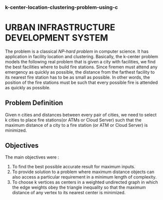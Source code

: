 ### k-center-location-clustering-problem-using-c

# URBAN INFRASTRUCTURE DEVELOPMENT SYSTEM

The  problem is a classical *NP-hard problem* in computer science. It has application in facility location and clustering. Basically, the k-center problem models the following real problem that is given a city with facilities, we find the best facilities where to build fire stations. Since firemen must attend any emergency as quickly as possible, the distance from the farthest facility to its nearest fire station has to be as small as possible. In other words, the position of the fire stations must be such that every possible fire is attended as quickly as possible. 

## Problem Definition
Given n cities and distances between every pair of cities, we need to select k cities to place fire stations(or ATMs or Cloud Server) such that the maximum distance of a city to a fire station (or ATM or Cloud Server) is minimized.

## Objectives

The main objectives were :

1. To find the best possible accurate result for maximum inputs.
2. To provide solution to a problem where  maximum distance objects can also access a particular requirement in a minimum length of complexity.
3. To choose k vertices as centers in a weighted undirected graph in which the edge weights obey the triangle inequality so that the maximum distance of any vertex to its nearest center is minimized.
